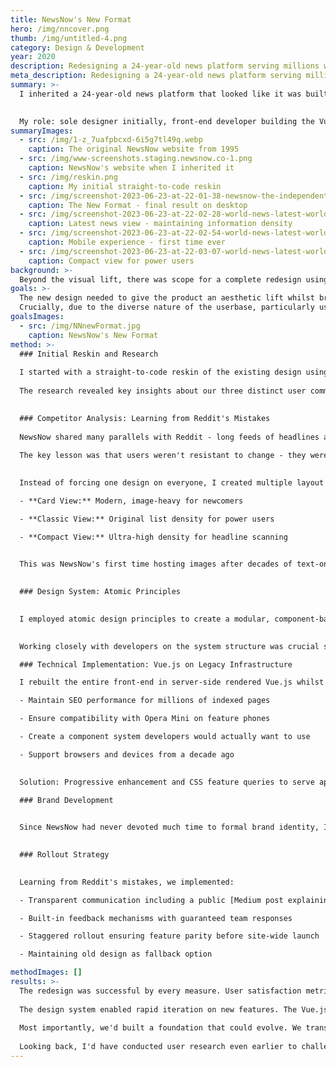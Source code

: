 ```yaml
---
title: NewsNow's New Format
hero: /img/nncover.png
thumb: /img/untitled-4.png
category: Design & Development
year: 2020
description: Redesigning a 24-year-old news platform serving millions whilst keeping loyal users happy
meta_description: Redesigning a 24-year-old news platform serving millions whilst keeping loyal users happy
summary: >-
  I inherited a 24-year-old news platform that looked like it was built in 1997. Because it was. The challenge both to make it look contemporary, as well as to ensure it was doing so without breaking workflows that millions of users relied on daily.

  
  My role: sole designer initially, front-end developer building the Vue.js implementation, user researcher (detailed in [separate case study](/work/case-studies/newsnow-user-research-initiative)), and product strategist working directly with CEO/COO.
summaryImages:
  - src: /img/1-z_7uafpbcxd-6i5g7tl49q.webp
    caption: The original NewsNow website from 1995
  - src: /img/www-screenshots.staging.newsnow.co-1.png
    caption: NewsNow's website when I inherited it
  - src: /img/reskin.png
    caption: My initial straight-to-code reskin
  - src: /img/screenshot-2023-06-23-at-22-01-38-newsnow-the-independent-news-discovery-platform.png
    caption: The New Format - final result on desktop
  - src: /img/screenshot-2023-06-23-at-22-02-28-world-news-latest-world-news-newsnow.png
    caption: Latest news view - maintaining information density
  - src: /img/screenshot-2023-06-23-at-22-02-54-world-news-latest-world-news-newsnow.jpg
    caption: Mobile experience - first time ever
  - src: /img/screenshot-2023-06-23-at-22-03-07-world-news-latest-world-news-newsnow.jpg
    caption: Compact view for power users
background: >-
  Beyond the visual lift, there was scope for a complete redesign using an initial reskin as the starting point. The New Format would be a large undertaking with multiple stages of iteration and research.
goals: >-
  The new design needed to give the product an aesthetic lift whilst bringing it in line with contemporary standards. It also needed to adhere to accessibility standards (we aimed for WCAG AA where possible) and be modular, flexible, and scalable for future features.
  Crucially, due to the diverse nature of the userbase, particularly users in English-speaking countries in the developing world, the product needed to retain high browser compatibility, offering improved experiences for people browsing on feature phones using Opera Mini with extreme data saving enabled.
goalsImages:
  - src: /img/NNnewFormat.jpg
    caption: NewsNow's New Format
method: >-
  ### Initial Reskin and Research
  
  I started with a straight-to-code reskin of the existing design using the in-house containerised development platform. This gave us a foundation whilst I conducted the company's first user research in 25 years ([detailed separately]((/work/case-studies/newsnow-user-research-initiative))).
  
  The research revealed key insights about our three distinct user communities and their different motivations, which fundamentally informed the full redesign approach.

  
  ### Competitor Analysis: Learning from Reddit's Mistakes
  
  NewsNow shared many parallels with Reddit - long feeds of headlines across endless topics, algorithmically sorted. Reddit had recently undergone a major redesign, so I conducted a thorough analysis of their process, outcomes, and user backlash to inform our approach.
  
  The key lesson was that users weren't resistant to change - they were terrified of losing functionality.

  
  Instead of forcing one design on everyone, I created multiple layout modes:

  - **Card View:** Modern, image-heavy for newcomers

  - **Classic View:** Original list density for power users  

  - **Compact View:** Ultra-high density for headline scanning

  
  This was NewsNow's first time hosting images after decades of text-only headlines. The research showed most users would embrace this—as long as they could access their preferred workflows.

  
  ### Design System: Atomic Principles

  
  I employed atomic design principles to create a modular, component-based system in Figma with standardised tokens for measurements, colours, and typography. Components used BEM-style naming for all UI elements, templates, and pages.

  
  Working closely with developers on the system structure was crucial since I'd also be building much of the front-end. We discussed stacks, tooling, and coding practices, using those decisions to inform the functionality we could include.

  ### Technical Implementation: Vue.js on Legacy Infrastructure

  I rebuilt the entire front-end in server-side rendered Vue.js whilst maintaining the existing Perl backend. This wasn't a simple framework conversion—I had to:

  - Maintain SEO performance for millions of indexed pages

  - Ensure compatibility with Opera Mini on feature phones

  - Create a component system developers would actually want to use

  - Support browsers and devices from a decade ago

  
  Solution: Progressive enhancement and CSS feature queries to serve appropriate experiences without breaking anything. I also devised a new device-detection system using media queries and support queries, replacing the complex JavaScript-heavy matrix that previously required individual support for each device type.

  ### Brand Development

  
  Since NewsNow had never devoted much time to formal brand identity, I worked with senior management through brainstorming sessions to develop preliminary brand guidelines. This included brand values, identity, ethos, plus visual elements like typographic rules, colour palette, and logo guidelines.

  
  ### Rollout Strategy

  
  Learning from Reddit's mistakes, we implemented:

  - Transparent communication including a public [Medium post explaining changes](https://medium.com/newsnow/welcome-to-the-newsnow-redesign-925ccdf008f8)

  - Built-in feedback mechanisms with guaranteed team responses

  - Staggered rollout ensuring feature parity before site-wide launch

  - Maintaining old design as fallback option

methodImages: []
results: >-
  The redesign was successful by every measure. User satisfaction metrics improved steadily throughout rollout. We received positive feedback from both new users (who found it more approachable) and power users (who retained access to their preferred workflows).
  
  The design system enabled rapid iteration on new features. The Vue.js architecture made development faster and more predictable. The research programme became an ongoing capability informing all subsequent product decisions.
  
  Most importantly, we'd built a foundation that could evolve. We transformed NewsNow from engineering-led decisions to user-informed design, from assumptions to evidence, from reactive changes to strategic planning.
  
  Looking back, I'd have conducted user research even earlier to challenge more legacy assumptions from the start. But given the constraints, this was the largest, most complex, and most successful project I'd delivered at that point.
---
```

